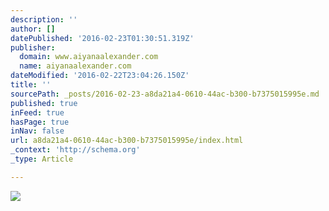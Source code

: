 ```yaml
---
description: ''
author: []
datePublished: '2016-02-23T01:30:51.319Z'
publisher:
  domain: www.aiyanaalexander.com
  name: aiyanaalexander.com
dateModified: '2016-02-22T23:04:26.150Z'
title: ''
sourcePath: _posts/2016-02-23-a8da21a4-0610-44ac-b300-b7375015995e.md
published: true
inFeed: true
hasPage: true
inNav: false
url: a8da21a4-0610-44ac-b300-b7375015995e/index.html
_context: 'http://schema.org'
_type: Article

---
```

![](http://www.aiyanaalexander.com/wp-content/uploads/G9A6014.jpg)